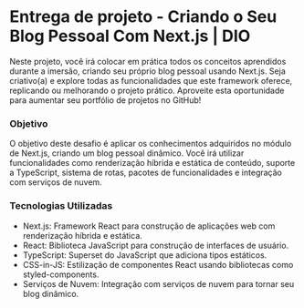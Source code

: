 # Entrega de projeto - Criando o Seu Blog Pessoal Com Next.js | DIO

Neste projeto, você irá colocar em prática todos os conceitos aprendidos durante a imersão, criando seu próprio blog pessoal usando Next.js. Seja criativo(a) e explore todas as funcionalidades que este framework oferece, replicando ou melhorando o projeto prático. Aproveite esta oportunidade para aumentar seu portfólio de projetos no GitHub!

### Objetivo

O objetivo deste desafio é aplicar os conhecimentos adquiridos no módulo de Next.js, criando um blog pessoal dinâmico. Você irá utilizar funcionalidades como renderização híbrida e estática de conteúdo, suporte a TypeScript, sistema de rotas, pacotes de funcionalidades e integração com serviços de nuvem.

### Tecnologias Utilizadas

- Next.js: Framework React para construção de aplicações web com renderização híbrida e estática.
- React: Biblioteca JavaScript para construção de interfaces de usuário.
- TypeScript: Superset do JavaScript que adiciona tipos estáticos.
- CSS-in-JS: Estilização de componentes React usando bibliotecas como styled-components.
- Serviços de Nuvem: Integração com serviços de nuvem para tornar seu blog dinâmico.
